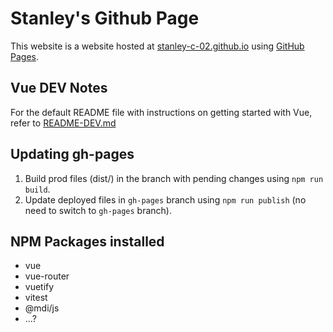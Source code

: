 # Stanley's Github Page

This website is a website hosted at [stanley-c-02.github.io](https://stanley-c-02.github.io/) using [GitHub Pages](https://pages.github.com/).

## Vue DEV Notes

For the default README file with instructions on getting started with Vue, refer to [README-DEV.md](./README-DEV.md)

## Updating gh-pages

1. Build prod files (dist/) in the branch with pending changes using `npm run build`.
2. Update deployed files in `gh-pages` branch using `npm run publish` (no need to switch to `gh-pages` branch).

## NPM Packages installed

- vue
- vue-router
- vuetify
- vitest
- @mdi/js
- ...?

